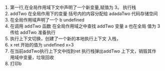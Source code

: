 1.  第一行,在全局作用域下文中声明了一个新变量,赋值为 3。
    执行栈
2.  addTwo 在全局作用下的变量
    括号内的内容分配给 adadaTwo
    代码存储空间
3.  在全局作用域声明了一个 b undefined
4.  在调用 addTwo 函数 在全局作用域之中查找 addTwo 变量
    a 也在全局 值为 3 传给 addTwo 准备执行
5.  执行上下文切换，创建了一个新的本地执行上下文
    入栈，
6.  x ret 开始的值为 undefined
    x=3
7.  在当前addTwo执行上下文中找到ret
    执行栈弹出addTwo 上下文，销毁其作用域中变量，垃圾回收
8.  打印b   
